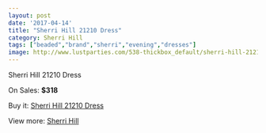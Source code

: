 ```yaml
---
layout: post
date: '2017-04-14'
title: "Sherri Hill 21210 Dress"
category: Sherri Hill
tags: ["beaded","brand","sherri","evening","dresses"]
image: http://www.lustparties.com/538-thickbox_default/sherri-hill-21210-dress.jpg
---
```

Sherri Hill 21210 Dress

On Sales: **$318**
<a href="https://www.lustparties.com/en/sherri-hill/189-sherri-hill-21210-dress.html"><amp-img layout="responsive" width="600" height="600" src="//www.lustparties.com/538-thickbox_default/sherri-hill-21210-dress.jpg" alt="Sherri Hill 21210 Dress 0" /></a>
<a href="https://www.lustparties.com/en/sherri-hill/189-sherri-hill-21210-dress.html"><amp-img layout="responsive" width="600" height="600" src="//www.lustparties.com/540-thickbox_default/sherri-hill-21210-dress.jpg" alt="Sherri Hill 21210 Dress 1" /></a>
<a href="https://www.lustparties.com/en/sherri-hill/189-sherri-hill-21210-dress.html"><amp-img layout="responsive" width="600" height="600" src="//www.lustparties.com/539-thickbox_default/sherri-hill-21210-dress.jpg" alt="Sherri Hill 21210 Dress 2" /></a>

Buy it: [Sherri Hill 21210 Dress](https://www.lustparties.com/en/sherri-hill/189-sherri-hill-21210-dress.html "Sherri Hill 21210 Dress")

View more: [Sherri Hill](https://www.lustparties.com/en/2-sherri-hill "Sherri Hill")